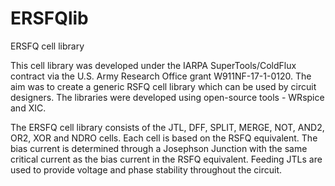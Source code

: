 # ERSFQlib
ERSFQ cell library

This cell library was developed under the IARPA SuperTools/ColdFlux contract via the U.S. Army Research Office grant W911NF-17-1-0120. The aim was to create a generic RSFQ cell library which can be used by circuit designers. 
The libraries were developed using open-source tools - WRspice and XIC. 

The ERSFQ cell library consists of the JTL, DFF, SPLIT, MERGE, NOT, AND2, OR2, XOR and NDRO cells. Each cell is based on the RSFQ equivalent. The bias current is determined through a Josephson Junction with the same critical current as the bias current in the RSFQ equivalent. Feeding JTLs are used to provide voltage and phase stability throughout the circuit. 